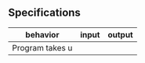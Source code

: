 ## Specifications

| behavior |  input   |  output  |
|----------|:--------:|:--------:|
|Program takes u